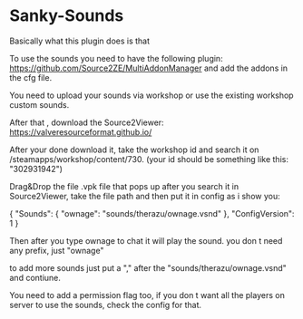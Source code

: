 # Sanky-Sounds
Basically what this plugin does is that 

To use the sounds you need to have the following plugin: https://github.com/Source2ZE/MultiAddonManager and add the addons in the cfg file.

You need to upload your sounds via workshop or use the existing workshop custom sounds.

After that , download the Source2Viewer: https://valveresourceformat.github.io/

After your done download it, take the workshop id and search it on /steamapps/workshop/content/730. (your id should be something like this: "302931942")

Drag&Drop the file .vpk file that pops up after you search it in Source2Viewer, take the file path and then put it in config as i show you:

{
  "Sounds": {
   "ownage": "sounds/therazu/ownage.vsnd"
  },
  "ConfigVersion": 1
}

Then after you type ownage to chat it will play the sound. you don t need any prefix, just "ownage"

to add more sounds just put a "," after the "sounds/therazu/ownage.vsnd" and contiune.

You need to add a permission flag too, if you don t want all the players on server to use the sounds, check the config for that.
